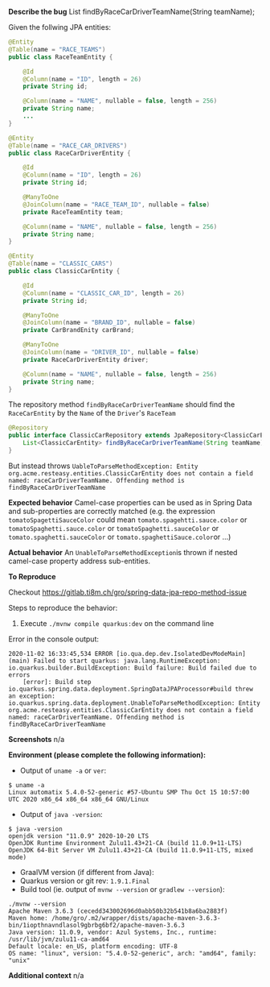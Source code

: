 **Describe the bug**
List<ClassicCarEntity> findByRaceCarDriverTeamName(String teamName);

Given the follwing JPA entities: 
```java
@Entity
@Table(name = "RACE_TEAMS")
public class RaceTeamEntity {

    @Id
    @Column(name = "ID", length = 26)
    private String id;

    @Column(name = "NAME", nullable = false, length = 256)
    private String name;
    ...
}

@Entity
@Table(name = "RACE_CAR_DRIVERS")
public class RaceCarDriverEntity {

    @Id
    @Column(name = "ID", length = 26)
    private String id;

    @ManyToOne
    @JoinColumn(name = "RACE_TEAM_ID", nullable = false)
    private RaceTeamEntity team;

    @Column(name = "NAME", nullable = false, length = 256)
    private String name;
}

@Entity
@Table(name = "CLASSIC_CARS")
public class ClassicCarEntity {

    @Id
    @Column(name = "CLASSIC_CAR_ID", length = 26)
    private String id;

    @ManyToOne
    @JoinColumn(name = "BRAND_ID", nullable = false)
    private CarBrandEnity carBrand;

    @ManyToOne
    @JoinColumn(name = "DRIVER_ID", nullable = false)
    private RaceCarDriverEntity driver;

    @Column(name = "NAME", nullable = false, length = 256)
    private String name;
}
```

The repository method `findByRaceCarDriverTeamName` should find the `RaceCarEntity` by the `Name` of the `Driver`'s `RaceTeam`
```java
@Repository
public interface ClassicCarRepository extends JpaRepository<ClassicCarEntity, String> {
    List<ClassicCarEntity> findByRaceCarDriverTeamName(String teamName);
}
```
But instead throws `UableToParseMethodException: Entity org.acme.resteasy.entities.ClassicCarEntity does not contain a field named: raceCarDriverTeamName. Offending method is findByRaceCarDriverTeamName`


**Expected behavior**
Camel-case properties can be used as in Spring Data and sub-properties are correctly matched (e.g. the expression `tomatoSpagettiSauceColor` could mean `tomato.spagehtti.sauce.color` or `tomatoSpaghetti.sauce.color` or `tomatoSpaghetti.sauceColor` or `tomato.spaghetti.sauceColor`  or `tomato.spaghettiSauce.color`or ...)

**Actual behavior**
An `UnableToParseMethodException`is thrown if nested camel-case property address sub-entities.

**To Reproduce**

Checkout https://gitlab.ti8m.ch/gro/spring-data-jpa-repo-method-issue

Steps to reproduce the behavior:
1. Execute `./mvnw compile quarkus:dev` on the command line

Error in the console output:
```
2020-11-02 16:33:45,534 ERROR [io.qua.dep.dev.IsolatedDevModeMain] (main) Failed to start quarkus: java.lang.RuntimeException: io.quarkus.builder.BuildException: Build failure: Build failed due to errors
	[error]: Build step io.quarkus.spring.data.deployment.SpringDataJPAProcessor#build threw an exception: io.quarkus.spring.data.deployment.UnableToParseMethodException: Entity org.acme.resteasy.entities.ClassicCarEntity does not contain a field named: raceCarDriverTeamName. Offending method is findByRaceCarDriverTeamName
```

**Screenshots**
n/a

**Environment (please complete the following information):**
 - Output of `uname -a` or `ver`: 
```
$ uname -a
Linux automatix 5.4.0-52-generic #57-Ubuntu SMP Thu Oct 15 10:57:00 UTC 2020 x86_64 x86_64 x86_64 GNU/Linux
```
 - Output of `java -version`: 
```
$ java -version
openjdk version "11.0.9" 2020-10-20 LTS
OpenJDK Runtime Environment Zulu11.43+21-CA (build 11.0.9+11-LTS)
OpenJDK 64-Bit Server VM Zulu11.43+21-CA (build 11.0.9+11-LTS, mixed mode)
```
 - GraalVM version (if different from Java): 
 - Quarkus version or git rev: 
`1.9.1.Final`
 - Build tool (ie. output of `mvnw --version` or `gradlew --version`): 
```
./mvnw --version
Apache Maven 3.6.3 (cecedd343002696d0abb50b32b541b8a6ba2883f)
Maven home: /home/gro/.m2/wrapper/dists/apache-maven-3.6.3-bin/1iopthnavndlasol9gbrbg6bf2/apache-maven-3.6.3
Java version: 11.0.9, vendor: Azul Systems, Inc., runtime: /usr/lib/jvm/zulu11-ca-amd64
Default locale: en_US, platform encoding: UTF-8
OS name: "linux", version: "5.4.0-52-generic", arch: "amd64", family: "unix"
```

**Additional context**
n/a
